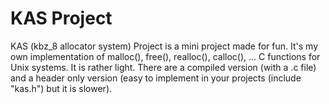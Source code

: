 # KAS Project
KAS (kbz_8 allocator system) Project is a mini project made for fun. It's my own implementation of malloc(), free(), realloc(), calloc(), ... C functions for Unix systems. It is rather light. There are a compiled version (with a .c file) and a header only version (easy to implement in your projects (include "kas.h") but it is slower).

